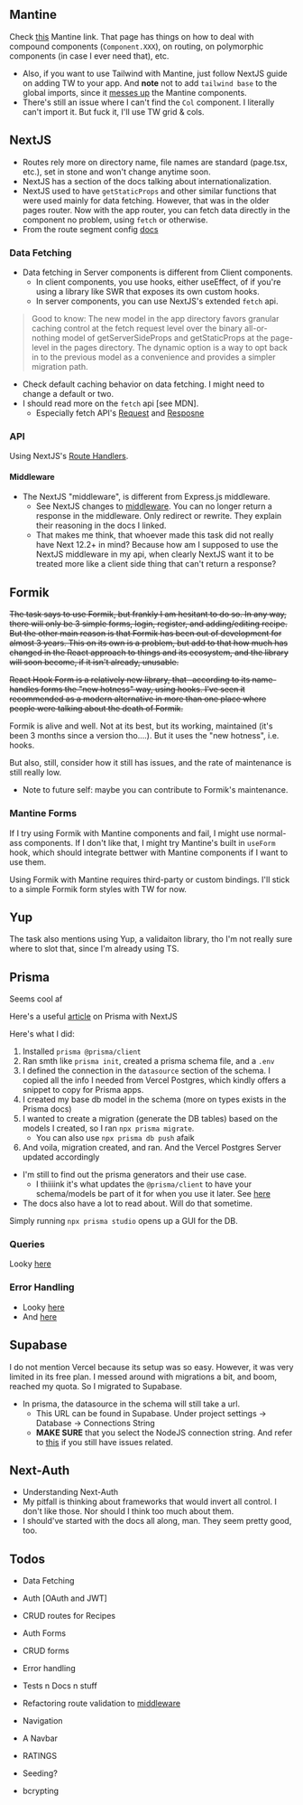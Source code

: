## Mantine
Check [this](https://mantine.dev/guides/next/#compound-components-in-server-components) Mantine link. That page has things on how to deal with compound components (`Component.XXX`), on routing, on polymorphic components (in case I ever need that), etc.
- Also, if you want to use Tailwind with Mantine, just follow NextJS guide on adding TW to your app. And **note** not to add `tailwind base` to the global imports, since it [messes up](https://github.com/orgs/mantinedev/discussions/1672) the Mantine components.
- There's still an issue where I can't find the `Col` component. I literally can't import it. But fuck it, I'll use TW grid & cols.

## NextJS
- Routes rely more on directory name, file names are standard (page.tsx, etc.), set in stone and won't change anytime soon.
- NextJS has a section of the docs talking about internationalization.
- NextJS used to have `getStaticProps` and other similar functions that were used mainly for data fetching. However, that was in the older pages router. Now with the app router, you can fetch data directly in the component no problem, using `fetch` or otherwise.
- From the route segment config [docs](https://nextjs.org/docs/app/api-reference/file-conventions/route-segment-config#dynamic)

### Data Fetching
- Data fetching in Server components is different from Client components. 
    - In client components, you use hooks, either useEffect, of if you're using a library like SWR that exposes its own custom hooks.
    - In server components, you can use NextJS's extended `fetch` api.
> Good to know: The new model in the app directory favors granular caching control at the fetch request level over the binary all-or-nothing model of getServerSideProps and getStaticProps at the page-level in the pages directory. The dynamic option is a way to opt back in to the previous model as a convenience and provides a simpler migration path.
- Check default caching behavior on data fetching. I might need to change a default or two.
- I should read more on the `fetch` api [see MDN].
    - Especially fetch API's [Request](https://developer.mozilla.org/en-US/docs/Web/API/Request/json) and [Resposne](https://developer.mozilla.org/en-US/docs/Web/API/Response)


### API
Using NextJS's [Route Handlers](https://nextjs.org/docs/app/building-your-application/routing/route-handlers#request-body).
#### Middleware
- The NextJS "middleware", is different from Express.js middleware.
    - See NextJS changes to [middleware](https://nextjs.org/docs/messages/middleware-upgrade-guide#no-response-body). You can no longer return a response in the middleware. Only redirect or rewrite. They explain their reasoning in the docs I linked.
    - That makes me think, that whoever made this task did not really have Next 12.2+ in mind? Because how am I supposed to use the NextJS middleware in my api, when clearly NextJS want it to be treated more like a client side thing that can't return a response?


## Formik
~~The task says to use Formik, but frankly I am hesitant to do so. In any way, there will only be 3 simple forms, login, register, and adding/editing recipe. But the other main reason is that Formik has been out of development for almost 3 years. This on its own is a problem, but add to that how much has changed in the React approach to things and its ecosystem, and the library will soon become, if it isn't already, unusable.~~

~~React Hook Form is a relatively new library, that -according to its name- handles forms the "new hotness" way, using hooks. I've seen it recommended as a modern alternative in more than one place where people were talking about the death of Formik.~~

Formik is alive and well. Not at its best, but its working, maintained (it's been 3 months since a version tho....). But it uses the "new hotness", i.e. hooks.

But also, still, consider how it still has issues, and the rate of maintenance is still really low.

- Note to future self: maybe you can contribute to Formik's maintenance.

### Mantine Forms
If I try using Formik with Mantine components and fail, I might use normal-ass components. If I don't like that, I might try Mantine's built in `useForm` hook, which should integrate bettwer with Mantine components if I want to use them.

Using Formik with Mantine requires third-party or custom bindings. I'll stick to a simple Formik form styles with TW for now.

## Yup
The task also mentions using Yup, a validaiton library, tho I'm not really sure where to slot that, since I'm already using TS.

## Prisma
Seems cool af

Here's a useful [article](https://vercel.com/guides/nextjs-prisma-postgres) on Prisma with NextJS

Here's what I did:
1. Installed `prisma @prisma/client`
2. Ran smth like `prisma init`, created a prisma schema file, and a `.env`
3. I defined the connection in the `datasource` section of the schema. I copied all the info I needed from Vercel Postgres, which kindly offers a snippet to copy for Prisma apps.
4. I created my base db model in the schema (more on types exists in the Prisma docs)
5. I wanted to create a migration (generate the DB tables) based on the models I created, so I ran `npx prisma migrate`.
    - You can also use `npx prisma db push` afaik
6. And voila, migration created, and ran. And the Vercel Postgres Server updated accordingly

- I'm still to find out the prisma generators and their use case.
    - I thiiiink it's what updates the `@prisma/client` to have your schema/models be part of it for when you use it later. See [here](https://)
- The docs also have a lot to read about. Will do that sometime.

Simply running `npx prisma studio` opens up a GUI for the DB.

### Queries
Looky [here](https://www.prisma.io/docs/orm/prisma-client/queries/crud#create)

### Error Handling
- Looky [here](https://www.prisma.io/docs/orm/prisma-client/debugging-and-troubleshooting/handling-exceptions-and-errors)
- And [here](https://www.prisma.io/docs/orm/reference/error-reference#prismaclientknownrequesterror)

## Supabase
I do not mention Vercel because its setup was so easy. However, it was very limited in its free plan. I messed around with migrations a bit, and boom, reached my quota. So I migrated to Supabase.
- In prisma, the datasource in the schema will still take a url.
    - This URL can be found in Supabase. Under project settings -> Database -> Connections String
    - **MAKE SURE** that you select the NodeJS connection string. And refer to [this](https://github.com/prisma/prisma/issues/11831) if you still have issues related.


## Next-Auth
- Understanding Next-Auth
- My pitfall is thinking about frameworks that would invert all control. I don't like those. Nor should I think too much about them.
- I should've started with the docs all along, man. They seem pretty good, too.





## Todos
- Data Fetching
- Auth [OAuth and JWT]
- CRUD routes for Recipes
- Auth Forms
- CRUD forms

- Error handling
- Tests n Docs n stuff

- Refactoring route validation to [middleware](https://shadcn.com/validation-middleware)

- Navigation
- A Navbar

- RATINGS

- Seeding?
- bcrypting